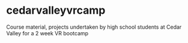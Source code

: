 # cedarvalleyvrcamp
Course material, projects undertaken by high school students at Cedar Valley for a 2 week VR bootcamp
